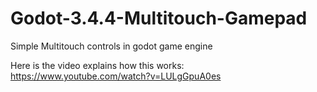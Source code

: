 # Godot-3.4.4-Multitouch-Gamepad
Simple Multitouch controls in godot game engine

Here is the video explains how this works: 
https://www.youtube.com/watch?v=LULgGpuA0es

